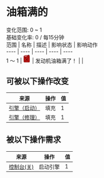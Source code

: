 # 油箱满的  
变化范围: 0 ~ 1  
基础变化率: 0 / 每15分钟  
范围  |  名称  |  描述  |  影响状态  |  影响动作  
----  |  ----  |  ----  |  ----  |  ----  
1 ～ 1  |  <img decoding="async" src="Sprite/Fuel.png" style="width:20px;">  |  发动机油箱满了！  |    |    
## 可被以下操作改变  
来源  |  操作  |  值  
----  |  ----  |  ----  
[引擎（启动）](Engine1Open.md)  |  填充  |  1  
[引擎（修理）](Engine1Repaired.md)  |  填充  |  1  
## 被以下操作需求  
来源  |  操作  |  值  
----  |  ----  |  ----  
[控制台(关)](ControlPanelOff.md)  |  启动引擎  |  1  
